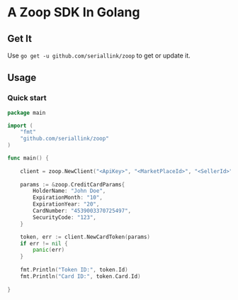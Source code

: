 # A Zoop SDK In Golang #

## Get It ##

Use `go get -u github.com/seriallink/zoop` to get or update it.

## Usage ##

### Quick start ###

```go
package main

import (
    "fmt"
    "github.com/seriallink/zoop"
)

func main() {
    
    client = zoop.NewClient("<ApiKey>", "<MarketPlaceId>", "<SellerId>")
    
    params := &zoop.CreditCardParams{
        HolderName: "John Doe",
        ExpirationMonth: "10",
        ExpirationYear: "20",
        CardNumber: "4539003370725497",
        SecurityCode: "123",
    }

    token, err := client.NewCardToken(params)
    if err != nil {
        panic(err)
    }
  
    fmt.Println("Token ID:", token.Id)
    fmt.Println("Card ID:", token.Card.Id)
  
}
```
